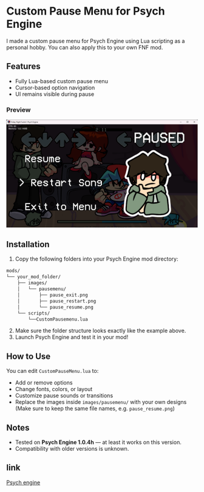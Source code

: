 # Custom Pause Menu for Psych Engine

I made a custom pause menu for Psych Engine using Lua scripting as a personal hobby.
You can also apply this to your own FNF mod.



## Features
- Fully Lua-based custom pause menu   
- Cursor-based option navigation  
- UI remains visible during pause  

### Preview
![Pause Menu Preview](preview.png)

## Installation
1. Copy the following folders into your Psych Engine mod directory:
```
mods/
└── your_mod_folder/
    ├── images/
    │   └── pausemenu/
    │       ├── pause_exit.png
    │       ├── pause_restart.png
    │       └── pause_resume.png
    └── scripts/
        └──CustomPausemenu.lua
```
2. Make sure the folder structure looks exactly like the example above.  
3. Launch Psych Engine and test it in your mod!

## How to Use
You can edit `CustomPauseMenu.lua` to:
- Add or remove options  
- Change fonts, colors, or layout  
- Customize pause sounds or transitions  
- Replace the images inside `images/pausemenu/` with your own designs  
  (Make sure to keep the same file names, e.g. `pause_resume.png`)

## Notes
- Tested on **Psych Engine 1.0.4h** — at least it works on this version.  
- Compatibility with older versions is unknown.

## link
[Psych engine](https://gamebanana.com/mods/309789)
